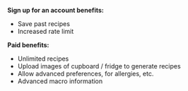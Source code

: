 **Sign up for an account benefits:**

- Save past recipes
- Increased rate limit

**Paid benefits:**

- Unlimited recipes
- Upload images of cupboard / fridge to generate recipes
- Allow advanced preferences, for allergies, etc.
- Advanced macro information
